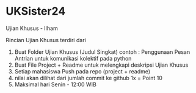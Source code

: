 # UKSister24
Ujian Khusus - Ilham

Rincian Ujian Khusus terdiri dari

1. Buat Folder Ujian Khusus (Judul Singkat) contoh : Penggunaan Pesan Antrian untuk komunikasi kolektif pada python
2. Buat File Project + Readme untuk melengkapi deskripsi Ujian Khusus
3. Setiap mahasiswa Push pada repo (project + readme)
4. nilai akan dilihat dari jumlah commit ke github 1x = Point 10
5. Maksimal hari Senin - 12:00 WIB

